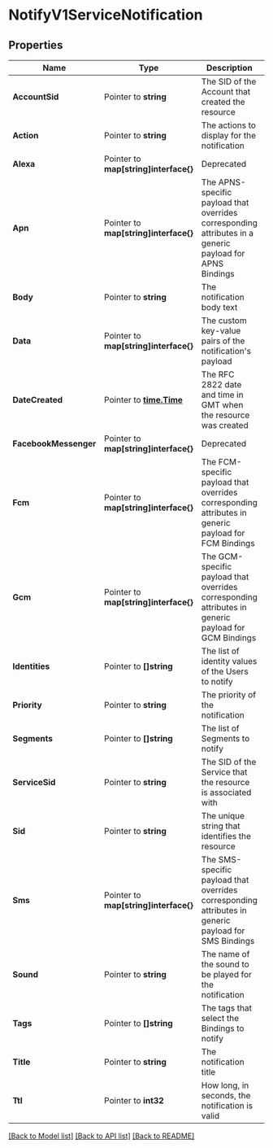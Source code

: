 # NotifyV1ServiceNotification

## Properties

Name | Type | Description | Notes
------------ | ------------- | ------------- | -------------
**AccountSid** | Pointer to **string** | The SID of the Account that created the resource |
**Action** | Pointer to **string** | The actions to display for the notification |
**Alexa** | Pointer to **map[string]interface{}** | Deprecated |
**Apn** | Pointer to **map[string]interface{}** | The APNS-specific payload that overrides corresponding attributes in a generic payload for APNS Bindings |
**Body** | Pointer to **string** | The notification body text |
**Data** | Pointer to **map[string]interface{}** | The custom key-value pairs of the notification's payload |
**DateCreated** | Pointer to [**time.Time**](time.Time.md) | The RFC 2822 date and time in GMT when the resource was created |
**FacebookMessenger** | Pointer to **map[string]interface{}** | Deprecated |
**Fcm** | Pointer to **map[string]interface{}** | The FCM-specific payload that overrides corresponding attributes in generic payload for FCM Bindings |
**Gcm** | Pointer to **map[string]interface{}** | The GCM-specific payload that overrides corresponding attributes in generic payload for GCM Bindings |
**Identities** | Pointer to **[]string** | The list of identity values of the Users to notify |
**Priority** | Pointer to **string** | The priority of the notification |
**Segments** | Pointer to **[]string** | The list of Segments to notify |
**ServiceSid** | Pointer to **string** | The SID of the Service that the resource is associated with |
**Sid** | Pointer to **string** | The unique string that identifies the resource |
**Sms** | Pointer to **map[string]interface{}** | The SMS-specific payload that overrides corresponding attributes in generic payload for SMS Bindings |
**Sound** | Pointer to **string** | The name of the sound to be played for the notification |
**Tags** | Pointer to **[]string** | The tags that select the Bindings to notify |
**Title** | Pointer to **string** | The notification title |
**Ttl** | Pointer to **int32** | How long, in seconds, the notification is valid |

[[Back to Model list]](../README.md#documentation-for-models) [[Back to API list]](../README.md#documentation-for-api-endpoints) [[Back to README]](../README.md)


